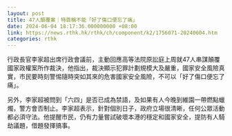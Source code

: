 ```yaml
---
layout: post
title: 47人顛覆案｜特首稱不能「好了傷口便忘了痛」
date: 2024-06-04 18:17:36.000000000 +08:00
link: https://news.rthk.hk/rthk/ch/component/k2/1756071-20240604.htm
categories: rthk
---
```


行政長官李家超出席行政會議前，主動回應高等法院原訟庭上周就47人串謀顛覆國家政權案所作裁決，他指出，裁決顯示犯罪計劃規模大及嚴重，國家安全風險真實，市民要時刻警惕隨時突如其來的危害國家安全風險，不可以「好了傷口便忘了痛」。

另外，李家超被問到「六四」是否已成為禁語，及如果有人今晚到維園一帶燃點蠟燭，警方會否制止。李家超表示，針對個別日子，政府立場很清晰，任何公眾活動都必須守法。他提醒市民，仍有力量嘗試破壞本港的穩定和國家安全，提防有人騎劫議題，借題發揮搞事。
